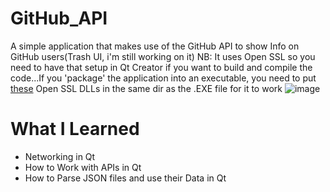 # GitHub_API
A simple application that makes use of the GitHub API to show Info on GitHub users(Trash UI, i'm still working on it)
NB: It uses Open SSL so you need to have that setup in Qt Creator if you want to build and compile the code...If you 'package' the application into an executable, you need to put [these](https://www.mediafire.com/file/rprnw1e0neau5aa/SSL_Dependency.zip/file) Open SSL DLLs in the same dir as the .EXE file for it to work
![image](https://user-images.githubusercontent.com/71678062/124734757-59da9c00-df0d-11eb-8b19-2c42f91d6af7.png)
# What I Learned
* Networking in Qt
* How to Work with APIs in Qt
* How to Parse JSON files and use their Data in Qt
